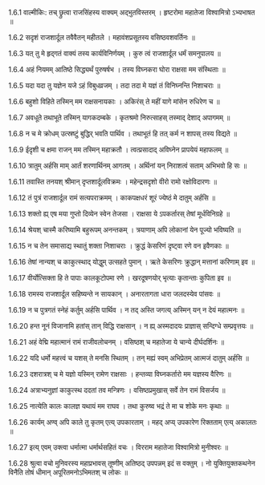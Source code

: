 1.6.1
वाल्मीकिः:
तच् छ्रुत्वा राजसिंहस्य वाक्यम् अद्भुतविस्तरम् ।
हृष्टरोमा महातेजा विश्वामित्रो ऽभ्यभाषत ॥


1.6.2
सदृशं राजशार्दूल तवैवैतन् महीतले ।
महावंशप्रसूतस्य वसिष्ठवशवर्तिनः ॥


1.6.3
यत् तु मे हृद्गतं वाक्यं तस्य कार्यविनिर्णयम् ।
कुरु त्वं राजशार्दूल धर्मं समनुपालय ॥


1.6.4
अहं नियमम् आतिष्ठे सिद्ध्यर्थं पुरुषर्षभ ।
तस्य विघ्नकरा घोरा राक्षसा मम संस्थिताः ॥


1.6.5
यदा यदा तु यज्ञेन यजे ऽहं विबुधव्रजम् ।
तदा तदा मे यज्ञं तं विनिघ्नन्ति निशाचराः ॥


1.6.6
बहुशो विहिते तस्मिन् मम राक्षसनायकाः ।
अकिरंस् ते महीं यागे मांसेन रुधिरेण च ॥


1.6.7
अवधूते तथाभूते तस्मिन् यागकदम्बके ।
कृतश्रमो निरुत्साहस् तस्माद् देशाद् अपागमम् ॥


1.6.8
न च मे क्रोधम् उत्स्रष्टुं बुद्धिर् भवति पार्थिव ।
तथाभूतं हि तत् कर्म न शापस् तस्य विद्यते ॥


1.6.9
ईदृशी च क्षमा राजन् मम तस्मिन् महाक्रतौ ।
त्वत्प्रसादाद् अविघ्नेन प्रापयेयं महाफलम् ॥


1.6.10
त्रातुम् अर्हसि माम् आर्तं शरणार्थिनम् आगतम् ।
अर्थिनां यन् निराशत्वं सताम् अभिभवो हि सः ॥


1.6.11
तवास्ति तनयश् श्रीमान् दृप्तशार्दूलविक्रमः ।
महेन्द्रसदृशो वीरो रामो रक्षोविदारणः ॥


1.6.12
तं पुत्रं राजशार्दूल रामं सत्यपराक्रमम् ।
काकपक्षधरं शूरं ज्येष्ठं मे दातुम् अर्हसि ॥


1.6.13
शक्तो ह्य् एष मया गुप्तो दिव्येन स्वेन तेजसा ।
राक्षसा ये ऽपकर्तारस् तेषां मूर्धविनिग्रहे ॥


1.6.14
श्रेयश् चास्मै करिष्यामि बहुरूपम् अनन्तकम् ।
त्रयाणाम् अपि लोकानां येन पूज्यो भविष्यति ॥


1.6.15
न च तेन समासाद्य स्थातुं शक्ता निशाचराः ।
क्रुद्धं केसरिणं दृष्ट्वा रणे वन इवैणकाः ॥


1.6.16
तेषां नान्यश् च काकुत्स्थाद् योद्धुम् उत्सहते पुमान् ।
ऋते केसरिणः क्रुद्धान् मत्तानां करिणाम् इव ॥


1.6.17
वीर्योत्सिक्ता हि ते पापाः कालकूटोपमा रणे ।
खरदूषणयोर् भृत्याः कृतान्ताः कुपिता इव ॥


1.6.18
रामस्य राजशार्दूल सहिष्यन्ते न सायकान् ।
अनारतागता धारा जलदस्येव पांसवः ॥


1.6.19
न च पुत्रगतं स्नेहं कर्तुम् अर्हसि पार्थिव ।
न तद् अस्ति जगत्य् अस्मिन् यन् न देयं महात्मनः ॥


1.6.20
हन्त नूनं विजानामि हतांस् तान् विद्धि राक्षसान् ।
न ह्य् अस्मदादयः प्राज्ञास् सन्दिग्धे सम्प्रवृत्तयः ॥


1.6.21
अहं वेद्मि महात्मानं रामं राजीवलोचनम् ।
वसिष्ठश् च महातेजा ये चान्ये दीर्घदर्शिनः ॥


1.6.22
यदि धर्मो महत्त्वं च यशस् ते मनसि स्थितम् ।
तन् मह्यं स्वम् अभिप्रेतम् आत्मजं दातुम् अर्हसि ॥


1.6.23
दशरात्रश् च मे यज्ञो यस्मिन् रामेण राक्षसाः ।
हन्तव्या विघ्नकर्तारो मम यज्ञस्य वैरिणः ॥


1.6.24
अत्राभ्यनुज्ञां काकुत्स्थ ददतां तव मन्त्रिणः ।
वसिष्ठप्रमुखास् सर्वे तेन रामं विसर्जय ॥


1.6.25
नात्येति कालः कालज्ञ यथायं मम राघव ।
तथा कुरुष्व भद्रं ते मा च शोके मनः कृथाः ॥


1.6.26
कार्यम् अण्व् अपि काले तु कृतम् एत्य् उपकारताम् ।
महद् अप्य् उपकारेण रिक्तताम् एत्य् अकालतः ॥


1.6.27
इत्य् एवम् उक्त्वा धर्मात्मा धर्मार्थसहितं वचः ।
विरराम महातेजा विश्वामित्रो मुनीश्वरः ॥


1.6.28
श्रुत्वा वचो मुनिवरस्य महाप्रभावस् तूष्णीम् अतिष्ठद् उपपन्नम् इदं स वक्तुम् ।
नो युक्तियुक्तकथनेन विनैति तोषं धीमान् अपूरितमनोऽभिमतश् च लोकः ॥

